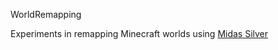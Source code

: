 WorldRemapping

Experiments in remapping Minecraft worlds using [Midas Silver](https://github.com/agaricusb/midas-silver)
